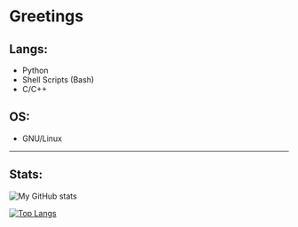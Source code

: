 
# Greetings

## Langs:
- Python
- Shell Scripts (Bash)
- C/C++

## OS:
- GNU/Linux

***

## Stats:

![My GitHub stats](https://github-readme-stats.vercel.app/api?username=lukasx999&show_icons=true&theme=tokyonight)


[![Top Langs](https://github-readme-stats.vercel.app/api/top-langs/?username=lukasx999&layout=pie&langs_count=15)](https://github.com/anuraghazra/github-readme-stats)
